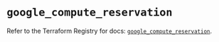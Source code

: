 # `google_compute_reservation`

Refer to the Terraform Registry for docs: [`google_compute_reservation`](https://registry.terraform.io/providers/hashicorp/google-beta/6.45.0/docs/resources/google_compute_reservation).
